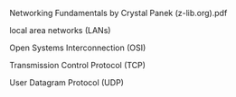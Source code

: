Networking Fundamentals by Crystal Panek (z-lib.org).pdf

local area networks (LANs)

Open Systems Interconnection (OSI)

Transmission Control Protocol (TCP) 

User Datagram Protocol (UDP)
